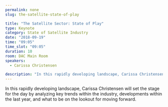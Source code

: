 ```yaml
---
permalink: none
slug: the-satellite-state-of-play

title: "The Satellite Sector: State of Play"
type: Keynote
category: State of Satellite Industry
date: "2018-09-19"
time: "09:05"
time_slot: "09:05"
duration: 10
room: DAC Main Room
speakers:
  - Carissa Christensen

description: "In this rapidly developing landscape, Carissa Christensen will set the stage for the day by analyzing key trends within the industry, developments within the last year, and what to be on the lookout for moving forward."
---
```

In this rapidly developing landscape, Carissa Christensen will set the stage for the day by analyzing key trends within the industry, developments within the last year, and what to be on the lookout for moving forward.

